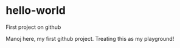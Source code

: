 # hello-world
First project on github

Manoj here, my first github project.
Treating this as my playground!
